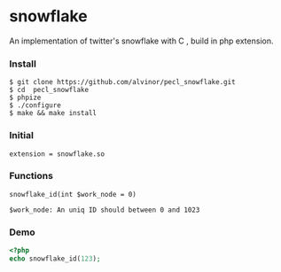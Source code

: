 # snowflake

An implementation of twitter's snowflake with C , build in php extension. 

### Install
```
$ git clone https://github.com/alvinor/pecl_snowflake.git
$ cd  pecl_snowflake
$ phpize
$ ./configure 
$ make && make install
```

### Initial
```
extension = snowflake.so

```

### Functions

```
snowflake_id(int $work_node = 0)

$work_node: An uniq ID should between 0 and 1023 

```

### Demo 

```php
<?php
echo snowflake_id(123);

```

